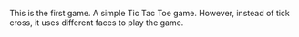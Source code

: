 This is the first game. A simple Tic Tac Toe game. However, instead of tick cross, it uses different faces to play the game. 